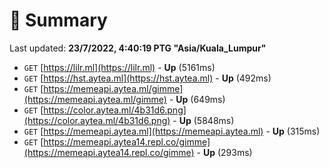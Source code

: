 # 📖 Summary
Last updated: **23/7/2022, 4:40:19 PTG "Asia/Kuala_Lumpur"**

- `GET` [https://lilr.ml](https://lilr.ml) - **Up** (5161ms)
- `GET` [https://hst.aytea.ml](https://hst.aytea.ml) - **Up** (492ms)
- `GET` [https://memeapi.aytea.ml/gimme](https://memeapi.aytea.ml/gimme) - **Up** (649ms)
- `GET` [https://color.aytea.ml/4b31d6.png](https://color.aytea.ml/4b31d6.png) - **Up** (5848ms)
- `GET` [https://memeapi.aytea.ml](https://memeapi.aytea.ml) - **Up** (315ms)
- `GET` [https://memeapi.aytea14.repl.co/gimme](https://memeapi.aytea14.repl.co/gimme) - **Up** (293ms)
